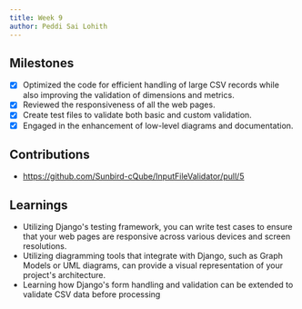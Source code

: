 ```yaml
---
title: Week 9
author: Peddi Sai Lohith
---
```


## Milestones

- [x] Optimized the code for efficient handling of large CSV records while also improving the validation of dimensions and metrics.
- [x] Reviewed the responsiveness of all the web pages.
- [x] Create test files to validate both basic and custom validation.
- [x] Engaged in the enhancement of low-level diagrams and documentation.

## Contributions

- https://github.com/Sunbird-cQube/InputFileValidator/pull/5

## Learnings

- Utilizing Django's testing framework, you can write test cases to ensure that your web pages are responsive across various devices and screen resolutions.
- Utilizing diagramming tools that integrate with Django, such as Graph Models or UML diagrams, can provide a visual representation of your project's architecture.
- Learning how Django's form handling and validation can be extended to validate CSV data before processing
